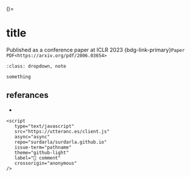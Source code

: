 ()=
# title

Published as a conference paper at ICLR 2023 {bdg-link-primary}`Paper PDF<https://arxiv.org/pdf/2006.03654>`

```{admonition} Abstract
:class: dropdown, note

something
```



## referances

- []()


```{raw} html
<script
   type="text/javascript"
   src="https://utteranc.es/client.js"
   async="async"
   repo="surdarla/surdarla.github.io"
   issue-term="pathname"
   theme="github-light"
   label="💬 comment"
   crossorigin="anonymous"
/>
```
